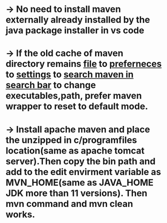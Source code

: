 # -> No need to install maven externally already installed by the java package installer in vs code

# -> If the old cache of maven directory remains <ins>file</ins> to <ins>preferneces</ins> to <ins>settings</ins> to <ins> search maven in search bar</ins> to change executables,path, prefer maven wrapper to reset to default mode.

# -> Install apache maven and place the unzipped in c/programfiles location(same as apache tomcat server).Then copy the bin path and add to the edit envirment variable as MVN_HOME(same as JAVA_HOME JDK more than 11 versions). Then mvn command and mvn clean works.
